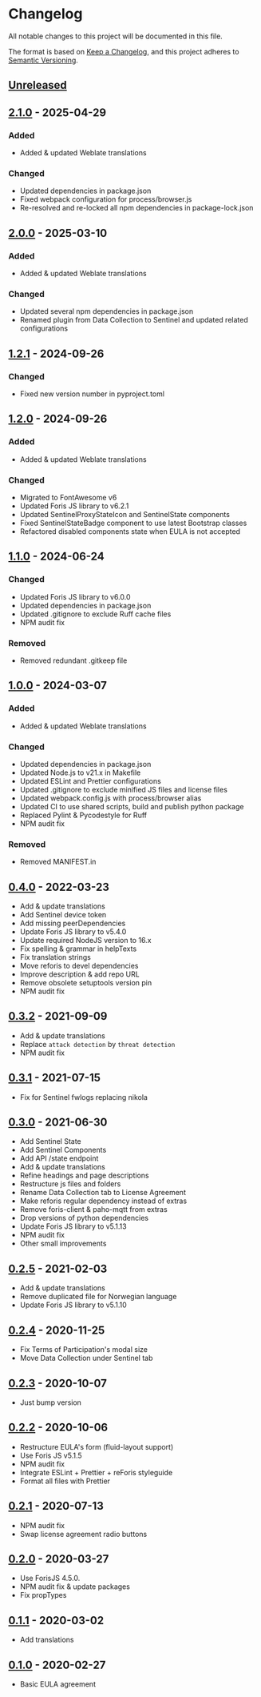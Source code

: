 # Changelog

All notable changes to this project will be documented in this file.

The format is based on [Keep a Changelog](https://keepachangelog.com/en/1.0.0/),
and this project adheres to
[Semantic Versioning](https://semver.org/spec/v2.0.0.html).

## [Unreleased]

## [2.1.0] - 2025-04-29

### Added

- Added & updated Weblate translations

### Changed

- Updated dependencies in package.json
- Fixed webpack configuration for process/browser.js
- Re-resolved and re-locked all npm dependencies in package-lock.json

## [2.0.0] - 2025-03-10

### Added

- Added & updated Weblate translations

### Changed

- Updated several npm dependencies in package.json
- Renamed plugin from Data Collection to Sentinel and updated related configurations

## [1.2.1] - 2024-09-26

### Changed

- Fixed new version number in pyproject.toml

## [1.2.0] - 2024-09-26

### Added

- Added & updated Weblate translations

### Changed

- Migrated to FontAwesome v6
- Updated Foris JS library to v6.2.1
- Updated SentinelProxyStateIcon and SentinelState components
- Fixed SentinelStateBadge component to use latest Bootstrap classes
- Refactored disabled components state when EULA is not accepted

## [1.1.0] - 2024-06-24

### Changed

- Updated Foris JS library to v6.0.0
- Updated dependencies in package.json
- Updated .gitignore to exclude Ruff cache files
- NPM audit fix

### Removed

- Removed redundant .gitkeep file

## [1.0.0] - 2024-03-07

### Added

- Added & updated Weblate translations

### Changed

- Updated dependencies in package.json
- Updated Node.js to v21.x in Makefile
- Updated ESLint and Prettier configurations
- Updated .gitignore to exclude minified JS files and license files
- Updated webpack.config.js with process/browser alias
- Updated CI to use shared scripts, build and publish python package
- Replaced Pylint & Pycodestyle for Ruff
- NPM audit fix

### Removed

- Removed MANIFEST.in

## [0.4.0] - 2022-03-23

- Add & update translations
- Add Sentinel device token
- Add missing peerDependencies
- Update Foris JS library to v5.4.0
- Update required NodeJS version to 16.x
- Fix spelling & grammar in helpTexts
- Fix translation strings
- Move reforis to devel dependencies
- Improve description & add repo URL
- Remove obsolete setuptools version pin
- NPM audit fix

## [0.3.2] - 2021-09-09

- Add & update translations
- Replace `attack detection` by `threat detection`
- NPM audit fix

## [0.3.1] - 2021-07-15

- Fix for Sentinel fwlogs replacing nikola

## [0.3.0] - 2021-06-30

- Add Sentinel State
- Add Sentinel Components
- Add API /state endpoint
- Add & update translations
- Refine headings and page descriptions
- Restructure js files and folders
- Rename Data Collection tab to License Agreement
- Make reforis regular dependency instead of extras
- Remove foris-client & paho-mqtt from extras
- Drop versions of python dependencies
- Update Foris JS library to v5.1.13
- NPM audit fix
- Other small improvements

## [0.2.5] - 2021-02-03

- Add & update translations
- Remove duplicated file for Norwegian language
- Update Foris JS library to v5.1.10

## [0.2.4] - 2020-11-25

- Fix Terms of Participation's modal size
- Move Data Collection under Sentinel tab

## [0.2.3] - 2020-10-07

- Just bump version

## [0.2.2] - 2020-10-06

- Restructure EULA's form (fluid-layout support)
- Use Foris JS v5.1.5
- NPM audit fix
- Integrate ESLint + Prettier + reForis styleguide
- Format all files with Prettier

## [0.2.1] - 2020-07-13

- NPM audit fix
- Swap license agreement radio buttons

## [0.2.0] - 2020-03-27

- Use ForisJS 4.5.0.
- NPM audit fix & update packages
- Fix propTypes

## [0.1.1] - 2020-03-02

- Add translations

## [0.1.0] - 2020-02-27

- Basic EULA agreement

[unreleased]: https://gitlab.nic.cz/turris/reforis/reforis-sentinel/-/compare/v2.1.0...master
[2.1.0]: https://gitlab.nic.cz/turris/reforis/reforis-sentinel/-/compare/v2.0.0...v2.1.0
[2.0.0]: https://gitlab.nic.cz/turris/reforis/reforis-sentinel/-/compare/v1.2.1...v2.0.0
[1.2.1]: https://gitlab.nic.cz/turris/reforis/reforis-sentinel/-/compare/v1.2.0...v1.2.1
[1.2.0]: https://gitlab.nic.cz/turris/reforis/reforis-sentinel/-/compare/v1.1.0...v1.2.0
[1.1.0]: https://gitlab.nic.cz/turris/reforis/reforis-sentinel/-/compare/v1.0.0...v1.1.0
[1.0.0]: https://gitlab.nic.cz/turris/reforis/reforis-sentinel/-/compare/v0.4.0...v1.0.0
[0.4.0]: https://gitlab.nic.cz/turris/reforis/reforis-sentinel/-/compare/v0.3.2...v0.4.0
[0.3.2]: https://gitlab.nic.cz/turris/reforis/reforis-sentinel/-/compare/v0.3.1...v0.3.2
[0.3.1]: https://gitlab.nic.cz/turris/reforis/reforis-sentinel/-/compare/v0.3.0...v0.3.1
[0.3.0]: https://gitlab.nic.cz/turris/reforis/reforis-sentinel/-/compare/v0.2.5...v0.3.0
[0.2.5]: https://gitlab.nic.cz/turris/reforis/reforis-sentinel/-/compare/v0.2.4...v0.2.5
[0.2.4]: https://gitlab.nic.cz/turris/reforis/reforis-sentinel/-/compare/v0.2.3...v0.2.4
[0.2.3]: https://gitlab.nic.cz/turris/reforis/reforis-sentinel/-/compare/v0.2.2...v0.2.3
[0.2.2]: https://gitlab.nic.cz/turris/reforis/reforis-sentinel/-/compare/v0.2.1...v0.2.2
[0.2.1]: https://gitlab.nic.cz/turris/reforis/reforis-sentinel/-/compare/v0.2.0...v0.2.1
[0.2.0]: https://gitlab.nic.cz/turris/reforis/reforis-sentinel/-/compare/v0.1.1...v0.2.0
[0.1.1]: https://gitlab.nic.cz/turris/reforis/reforis-sentinel/-/compare/v0.1.0...v0.1.1
[0.1.0]: https://gitlab.nic.cz/turris/reforis/reforis-sentinel/-/tags/v0.1.0
